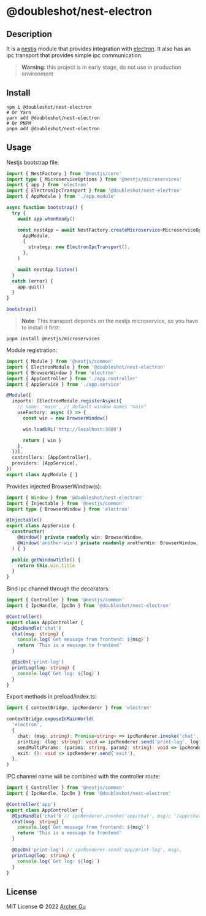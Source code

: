 # @doubleshot/nest-electron

## Description

It is a [nestjs](https://nestjs.com/) module that provides integration with [electron](https://www.electronjs.org/). It also has an ipc transport that provides simple ipc communication.

> **Warning**: this project is in early stage, do not use in production environment

## Install

```shell
npm i @doubleshot/nest-electron
# Or Yarn
yarn add @doubleshot/nest-electron
# Or PNPM
pnpm add @doubleshot/nest-electron
```

## Usage

Nestjs bootstrap file:

```ts
import { NestFactory } from '@nestjs/core'
import type { MicroserviceOptions } from '@nestjs/microservices'
import { app } from 'electron'
import { ElectronIpcTransport } from '@doubleshot/nest-electron'
import { AppModule } from './app.module'

async function bootstrap() {
  try {
    await app.whenReady()

    const nestApp = await NestFactory.createMicroservice<MicroserviceOptions>(
      AppModule,
      {
        strategy: new ElectronIpcTransport(),
      },
    )

    await nestApp.listen()
  }
  catch (error) {
    app.quit()
  }
}

bootstrap()
```

> **Note**: This transport depends on the nestjs microservice, so you have to install it first:

```shell
pnpm install @nestjs/microservices
```

Module registration:

```ts
import { Module } from '@nestjs/common'
import { ElectronModule } from '@doubleshot/nest-electron'
import { BrowserWindow } from 'electron'
import { AppController } from './app.controller'
import { AppService } from './app.service'

@Module({
  imports: [ElectronModule.registerAsync({
    // name: 'main', // default window names "main"
    useFactory: async () => {
      const win = new BrowserWindow()

      win.loadURL('http://localhost:3000')

      return { win }
    },
  })],
  controllers: [AppController],
  providers: [AppService],
})
export class AppModule { }
```

Provides injected BrowserWindow(s):

```ts
import { Window } from '@doubleshot/nest-electron'
import { Injectable } from '@nestjs/common'
import type { BrowserWindow } from 'electron'

@Injectable()
export class AppService {
  constructor(
    @Window() private readonly win: BrowserWindow,
    @Window('another-win') private readonly anotherWin: BrowserWindow,
  ) { }

  public getWindowTitle() {
    return this.win.title
  }
}
```

Bind ipc channel through the decorators:

```ts
import { Controller } from '@nestjs/common'
import { IpcHandle, IpcOn } from '@doubleshot/nest-electron'

@Controller()
export class AppController {
  @IpcHandle('chat')
  chat(msg: string) {
    console.log(`Get message from frontend: ${msg}`)
    return 'This is a message to frontend'
  }

  @IpcOn('print-log')
  printLog(log: string) {
    console.log(`Get log: ${log}`)
  }
}
```

Export methods in preload/index.ts:
```ts
import { contextBridge, ipcRenderer } from 'electron'

contextBridge.exposeInMainWorld(
  'electron',
  {
    chat: (msg: string): Promise<string> => ipcRenderer.invoke('chat', msg),
    printLog: (log: string): void => ipcRenderer.send('print-log', log),
    sendMultiParams: (param1: string, param2: string): void => ipcRenderer.send('multi-params', param1, param2),
    exit: (): void => ipcRenderer.send('exit'),
  },
)
```

IPC channel name will be combined with the controller route:
```ts
import { Controller } from '@nestjs/common'
import { IpcHandle, IpcOn } from '@doubleshot/nest-electron'

@Controller('app')
export class AppController {
  @IpcHandle('chat') // ipcRenderer.invoke('app/chat', msg); '/app/chat', 'app/chat/', '/app/chat/' are also available
  chat(msg: string) {
    console.log(`Get message from frontend: ${msg}`)
    return 'This is a message to frontend'
  }

  @IpcOn('print-log') // ipcRenderer.send('app/print-log', msg),
  printLog(log: string) {
    console.log(`Get log: ${log}`)
  }
}
```

## License

MIT License © 2022 [Archer Gu](https://github.com/archergu)
